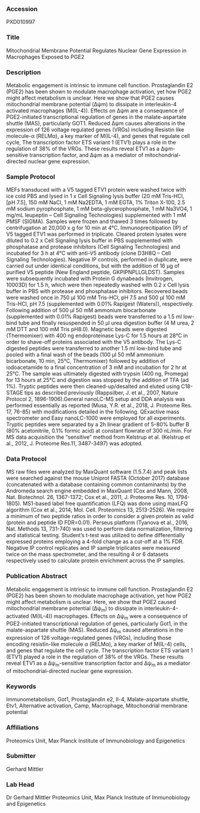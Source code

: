 ### Accession
PXD010997

### Title
Mitochondrial Membrane Potential Regulates Nuclear Gene Expression in Macrophages Exposed to PGE2

### Description
Metabolic engagement is intrinsic to immune cell function. Prostaglandin E2 (PGE2) has been shown to modulate macrophage activation, yet how PGE2 might affect metabolism is unclear. Here we show that PGE2 causes mitochondrial membrane potential (Δψm) to dissipate in interleukin-4 activated macrophages (M(IL-4)). Effects on Δψm are a consequence of PGE2-initiated transcriptional regulation of genes in the malate-aspartate shuttle (MAS), particularly GOT1. Reduced Δψm causes alterations in the expression of 126 voltage regulated genes (VRGs) including Resistin like molecule-α (RELMα), a key marker of M(IL-4), and genes that regulate cell cycle, The transcription factor ETS variant 1 (ETV1) plays a role in the regulation of 38% of the VRGs. These results reveal ETV1 as a Δψm-sensitive transcription factor, and Δψm as a mediator of mitochondrial-directed nuclear gene expression.

### Sample Protocol
MEFs transduced with a V5 tagged ETV1 protein were washed twice with ice cold PBS and lysed in 1 x Cell Signaling lysis buffer (20 mM Tris-HCl, [pH 7.5], 150 mM NaCl, 1 mM Na2EDTA, 1 mM EGTA, 1% Triton X-100, 2.5 mM sodium pyrophosphate, 1 mM beta-glycerophosphate, 1 mM Na3VO4, 1 mg/mL leupeptin – Cell Signaling Technologies) supplemented with 1 mM PMSF (SIGMA). Samples were frozen and thawed 3 times followed by centrifugation at 20,000 x g for 10 min at 4°C. Immunoprecitipation (IP) of V5 tagged ETV1 was performed in triplicate. Cleared protein lysates were diluted to 0.2 x Cell Signaling lysis buffer in PBS supplemented with phosphatase and protease inhibitors (Cell Signaling Technologies) and incubated for 3 h at 4°C with anti-V5 antibody (clone D3H8Q – Cell Signaling Technologies). Negative IP controls, performed in duplicate, were carried out under identical conditions, but with the addition of 16 μg of purified V5 peptide (New England peptide, GKPIPNPLLGLDST). Samples were subsequently incubated with Protein G dynabeads (Invitrogen, 10003D) for 1.5 h,  which were then repeatedly washed with 0.2 x Cell lysis buffer in PBS with protease and phosphatase inhibitors. Recovered beads were washed once in 750 µl 100 mM Tris-HCl, pH 7.5 and 500 µl 100 mM Tris-HCl, pH 7.5 (supplemented with 0.01% Rapigest (Waters)), respectively. Following addition of 500 µl 50 mM ammonium biocarbonate (supplemented with 0.01% Rapigest) beads were transferred to a 1.5 ml low-bind tube and finally resuspended in 50 µl urea digestion buffer (4 M urea, 2 mM DTT and 100 mM Tris pH8.0). Magnetic beads were digested (Thermomixer) with 400 ng endoproteinase Lys-C for 1.5 hours at 28°C in order to shave-off proteins associated with the V5 antibody. The Lys-C digested peptides were transferred to another 1.5 ml low-bind tube and pooled with a final wash of the beads (100 µl 50 mM ammonium bicarbonate, 10 min, 25°C, Thermomixer) followed by addition of iodoacetamide to a final concentration of 3 mM and incubation for 2 hr at 25°C. The sample was ultimately digested with trypsin (400 ng, Promega) for 13 hours at 25°C and digestion was stopped by the addition of TFA (ad 1%). Tryptic peptides were then cleaned-up/desalted and eluted using C18-STAGE tips as described previously (Rappsilber, J. et al., 2007, Nature Protocol 2, 1896-1906).General nanoLC-MS setup and DDA  analysis was performed essentially as reported (Musa, Y.R. et al., 2018, J. Proteome Res. 17, 76-85) with modifications detailed in the following. QExactive mass spectrometer  and Easy nanoLC-1000 were employed for all experiments. Tryptic peptides were separated by a 2h linear gradient of 5-80% buffer B (80% acetonitrile, 0.1% formic acid) at constant flowrate of 300 nL/min. For MS data acquisition the “sensitive” method from Kelstrup et al. (Kelstrup et al., 2012, J. Proteome Res.11, 3487-3497) was adopted.

### Data Protocol
MS raw files were analyzed by MaxQuant software (1.5.7.4) and peak lists were searched against the mouse Uniprot FASTA (October 2017) database (concatenated with a database containing common contaminants) by the Andromeda search engine embedded in MaxQuant (Cox and Mann, 2008, Nat. Biotechnol. 26, 1367-1372; Cox et al., 2011, J. Proteome Res. 10, 1794-1805). MS1-based label free quantification (LFQ) was done using maxLFQ algorithm (Cox et al., 2014, Mol. Cell. Proteomics 13, 2513-2526). We require a minimum of two peptide ratios in order to consider a given protein as valid (protein and peptide ID FDR=0.01). Perseus platform (Tyanova et al., 2016, Nat. Methods 13, 731-740) was used to perform data normalization, filtering and statistical testing. Student’s t-test was utilized to define differentially expressed proteins employing a 4-fold change as a cut-off at a 1% FDR. Negative IP control replicates and IP sample triplicates were measured twice on the mass spectrometer, and the resulting 4 or 6 datasets respectively used to calculate protein enrichment across the IP samples.

### Publication Abstract
Metabolic engagement is intrinsic to immune cell function. Prostaglandin E2 (PGE2) has been shown to modulate macrophage activation, yet how PGE2 might affect metabolism is unclear. Here, we show that PGE2 caused mitochondrial membrane potential (&#x394;&#x3c8;<sub>m</sub>) to dissipate in interleukin-4-activated (M(IL-4)) macrophages. Effects on &#x394;&#x3c8;<sub>m</sub> were a consequence of PGE2-initiated transcriptional regulation of genes, particularly Got1, in the malate-aspartate shuttle (MAS). Reduced &#x394;&#x3c8;<sub>m</sub> caused alterations in the expression of 126 voltage-regulated genes (VRGs), including those encoding resistin-like molecule &#x3b1; (RELM&#x3b1;), a key marker of M(IL-4) cells, and genes that regulate the cell cycle. The transcription factor ETS variant 1 (ETV1) played a role in the regulation of 38% of the VRGs. These results reveal ETV1 as a &#x394;&#x3c8;<sub>m</sub>-sensitive transcription factor and &#x394;&#x3c8;<sub>m</sub> as a mediator of mitochondrial-directed nuclear gene expression.

### Keywords
Immunometabolism, Got1, Prostaglandin e2, Il-4, Malate-aspartate shuttle, Etv1, Alternative activation, Camp, Macrophage, Mitochondrial membrane potential

### Affiliations
Proteomics Unit, Max Planck Institute of Immunobiology and Epigenetics

### Submitter
Gerhard Mittler

### Lab Head
Dr Gerhard Mittler
Proteomics Unit, Max Planck Institute of Immunobiology and Epigenetics



